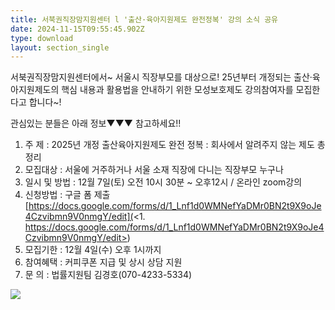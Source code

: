 ```yaml
---
title: 서북권직장맘지원센터 l '출산·육아지원제도 완전정복' 강의 소식 공유
date: 2024-11-15T09:55:45.902Z
type: download
layout: section_single
---
```

서북권직장맘지원센터에서\~ 서울시 직장부모를 대상으로!
25년부터 개정되는 출산·육아지원제도의 핵심 내용과 활용법을 안내하기 위한
모성보호제도 강의참여자를 모집한다고 합니다\~!

관심있는 분들은 아래 정보▼▼▼ 참고하세요!!

1. 주     제 : 2025년 개정 출산육아지원제도 완전 정복 : 회사에서 알려주지 않는 제도 총정리
2. 모집대상 : 서울에 거주하거나 서울 소재 직장에 다니는 직장부모 누구나
3. 일시 및 방법 : 12월 7일(토) 오전 10시 30분 ~ 오후12시 / 온라인 zoom강의 
4. 신청방법 : 구글 폼 제출 [https://docs.google.com/forms/d/1_Lnf1d0WMNefYaDMr0BN2t9X9oJe4Czvibmn9V0nmgY/edit](<1. https://docs.google.com/forms/d/1_Lnf1d0WMNefYaDMr0BN2t9X9oJe4Czvibmn9V0nmgY/edit>)
5. 모집기한 : 12월 4일(수) 오후 1시까지
6. 참여혜택 : 커피쿠폰 지급 및 상시 상담 지원
7. 문     의 : 법률지원팀 김경호(070-4233-5334)

![ ](/uploads/모집배너-2025년-출산육아지원제도-온라인-강의.png " ")